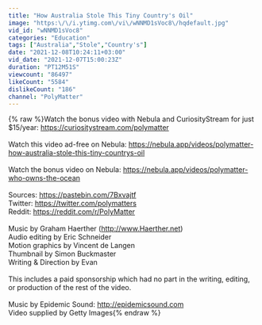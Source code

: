 ```yaml
---
title: "How Australia Stole This Tiny Country's Oil"
image: "https:\/\/i.ytimg.com\/vi\/wNNMD1sVoc8\/hqdefault.jpg"
vid_id: "wNNMD1sVoc8"
categories: "Education"
tags: ["Australia","Stole","Country's"]
date: "2021-12-08T10:24:11+03:00"
vid_date: "2021-12-07T15:00:23Z"
duration: "PT12M51S"
viewcount: "86497"
likeCount: "5584"
dislikeCount: "186"
channel: "PolyMatter"
---
```

{% raw %}Watch the bonus video with Nebula and CuriosityStream for just $15/year: <a rel="nofollow" target="blank" href="https://curiositystream.com/polymatter">https://curiositystream.com/polymatter</a><br /><br />Watch this video ad-free on Nebula: <a rel="nofollow" target="blank" href="https://nebula.app/videos/polymatter-how-australia-stole-this-tiny-countrys-oil">https://nebula.app/videos/polymatter-how-australia-stole-this-tiny-countrys-oil</a><br /><br />Watch the bonus video on Nebula: <a rel="nofollow" target="blank" href="https://nebula.app/videos/polymatter-who-owns-the-ocean">https://nebula.app/videos/polymatter-who-owns-the-ocean</a><br /><br />Sources: <a rel="nofollow" target="blank" href="https://pastebin.com/7Bxvajtf">https://pastebin.com/7Bxvajtf</a><br />Twitter: <a rel="nofollow" target="blank" href="https://twitter.com/polymatters">https://twitter.com/polymatters</a><br />Reddit: <a rel="nofollow" target="blank" href="https://reddit.com/r/PolyMatter">https://reddit.com/r/PolyMatter</a><br /><br />Music by Graham Haerther (<a rel="nofollow" target="blank" href="http://www.Haerther.net)">http://www.Haerther.net)</a><br />Audio editing by Eric Schneider<br />Motion graphics by Vincent de Langen<br />Thumbnail by Simon Buckmaster<br />Writing &amp; Direction by Evan<br /><br />This includes a paid sponsorship which had no part in the writing, editing, or production of the rest of the video.<br /><br />Music by Epidemic Sound: <a rel="nofollow" target="blank" href="http://epidemicsound.com">http://epidemicsound.com</a><br />Video supplied by Getty Images{% endraw %}
